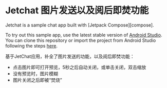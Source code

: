 # Jetchat 图片发送以及阅后即焚功能

Jetchat is a sample chat app built with [Jetpack Compose][compose].

To try out this sample app, use the latest stable version
of [Android Studio](https://developer.android.com/studio).
You can clone this repository or import the
project from Android Studio following the steps
[here](https://developer.android.com/jetpack/compose/setup#sample).

基于JetChat应用，补全了图片发送的功能，以及阅后即焚功能：
* 点击图片即可打开预览，5秒之后自动关闭，或单击关闭，双击缩放
* 没有预览时，图片模糊
* 图片关闭之后即被“焚烧”